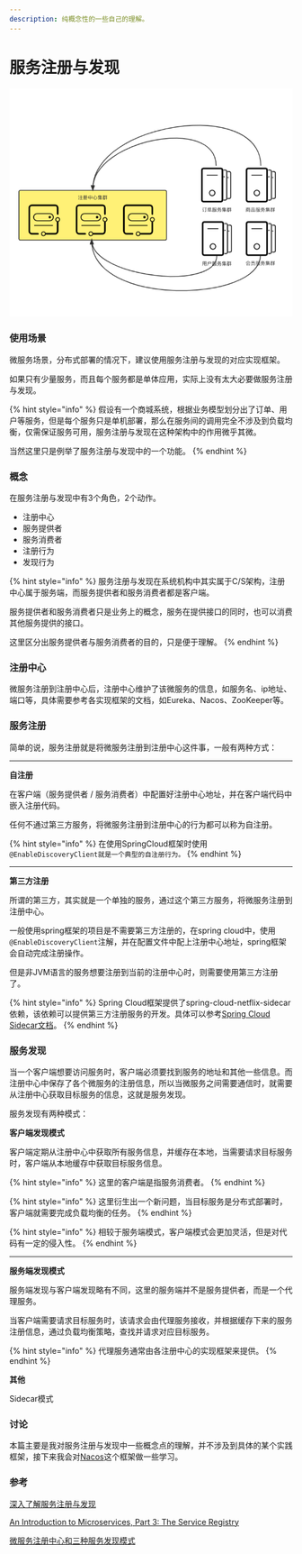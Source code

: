 ```yaml
---
description: 纯概念性的一些自己的理解。
---
```


# 服务注册与发现



![Services Registry And Discovery Simple Image](../.gitbook/assets/服务注册与发现示例图.png)



### 使用场景

微服务场景，分布式部署的情况下，建议使用服务注册与发现的对应实现框架。

如果只有少量服务，而且每个服务都是单体应用，实际上没有太大必要做服务注册与发现。

{% hint style="info" %}
假设有一个商城系统，根据业务模型划分出了订单、用户等服务，但是每个服务只是单机部署，那么在服务间的调用完全不涉及到负载均衡，仅需保证服务可用，服务注册与发现在这种架构中的作用微乎其微。

当然这里只是例举了服务注册与发现中的一个功能。
{% endhint %}



### 概念

在服务注册与发现中有3个角色，2个动作。

* 注册中心
* 服务提供者
* 服务消费者
* 注册行为
* 发现行为

{% hint style="info" %}
服务注册与发现在系统机构中其实属于C/S架构，注册中心属于服务端，而服务提供者和服务消费者都是客户端。

服务提供者和服务消费者只是业务上的概念，服务在提供接口的同时，也可以消费其他服务提供的接口。

这里区分出服务提供者与服务消费者的目的，只是便于理解。
{% endhint %}



### 注册中心

微服务注册到注册中心后，注册中心维护了该微服务的信息，如服务名、ip地址、端口等，具体需要参考各实现框架的文档，如Eureka、Nacos、ZooKeeper等。



### **服务注册**

简单的说，服务注册就是将微服务注册到注册中心这件事，一般有两种方式：

****

**自注册**

在客户端（服务提供者 / 服务消费者）中配置好注册中心地址，并在客户端代码中嵌入注册代码。

任何不通过第三方服务，将微服务注册到注册中心的行为都可以称为自注册。

{% hint style="info" %}
在使用SpringCloud框架时使用`@EnableDiscoveryClient就是一个典型的自注册行为。`
{% endhint %}

****

**第三方注册**

所谓的第三方，其实就是一个单独的服务，通过这个第三方服务，将微服务注册到注册中心。

一般使用spring框架的项目是不需要第三方注册的，在spring cloud中，使用`@EnableDiscoveryClient`注解，并在配置文件中配上注册中心地址，spring框架会自动完成注册操作。

但是非JVM语言的服务想要注册到当前的注册中心时，则需要使用第三方注册了。

{% hint style="info" %}
Spring Cloud框架提供了spring-cloud-netflix-sidecar依赖，该依赖可以提供第三方注册服务的开发。具体可以参考[Spring Cloud Sidecar文档](https://cloud.spring.io/spring-cloud-netflix/multi/multi\_\_polyglot\_support\_with\_sidecar.html)。
{% endhint %}



### 服务发现

当一个客户端想要访问服务时，客户端必须要找到服务的地址和其他一些信息。而注册中心中保存了各个微服务的注册信息，所以当微服务之间需要通信时，就需要从注册中心获取目标服务的信息，这就是服务发现。

服务发现有两种模式：



**客户端发现模式**

客户端定期从注册中心中获取所有服务信息，并缓存在本地，当需要请求目标服务时，客户端从本地缓存中获取目标服务信息。

{% hint style="info" %}
这里的客户端是指服务消费者。
{% endhint %}

{% hint style="info" %}
这里衍生出一个新问题，当目标服务是分布式部署时，客户端就需要完成负载均衡的任务。
{% endhint %}

{% hint style="info" %}
相较于服务端模式，客户端模式会更加灵活，但是对代码有一定的侵入性。
{% endhint %}

****

**服务端发现模式**

服务端发现与客户端发现略有不同，这里的服务端并不是服务提供者，而是一个代理服务。

当客户端需要请求目标服务时，该请求会由代理服务接收，并根据缓存下来的服务注册信息，通过负载均衡策略，查找并请求对应目标服务。

{% hint style="info" %}
代理服务通常由各注册中心的实现框架来提供。
{% endhint %}



**其他**

Sidecar模式



### 讨论

本篇主要是我对服务注册与发现中一些概念点的理解，并不涉及到具体的某个实践框架，接下来我会对[Nacos](https://nacos.io)这个框架做一些学习。



### 参考

[深入了解服务注册与发现](https://zhuanlan.zhihu.com/p/161277955)

[An Introduction to Microservices, Part 3: The Service Registry](https://auth0.com/blog/an-introduction-to-microservices-part-3-the-service-registry/)

[微服务注册中心和三种服务发现模式](https://blog.csdn.net/why444216978/article/details/115576285)
